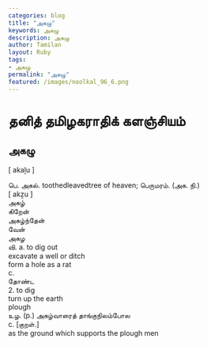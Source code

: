 ```yaml
---  
categories: blog  
title: "அகழு"
keywords: அகழு  
description: அகழு
author: Tamilan  
layout: Ruby  
tags:     
- அகழு
permalink: "அகழு"  
featured: /images/noolkal_96_6.png  
--- 
```

# தனித் தமிழகராதிக் களஞ்சியம்
## அகழு

[ akaḻu ]  
  
பெ. அகல். toothedleavedtree of heaven; பெருமரம். (அக. நி.)  
[ akẕu ]  
அகழ்  
கிறேன்  
அகழ்ந்தேன்  
வேன்  
அகழ  
வி. a. to dig out  
excavate a well or ditch  
form a hole as a rat  
c.  
தோண்ட  
2. to dig  
turn up the earth  
plough  
உழ. (p.) அகழ்வாரைத் தாங்குநிலம்போல  
c. [குறள்.]  
as the ground which supports the plough men